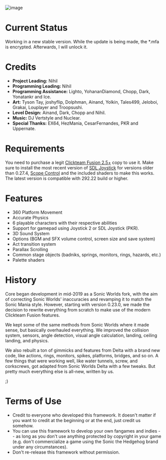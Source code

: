 ![image](https://user-images.githubusercontent.com/66818008/143420945-0be3888e-573f-45be-b34f-399f30e1d252.png)

# Current Status

Working in a new stable version. While the update is being made, the *.mfa is encrypted. Afterwards, I will unlock it.

# Credits

- **Project Leading:** Nihil
- **Programming Leading:** Nihil
- **Programming Assistance:** Lighto, YohananDiamond, Chopp, Dark, Yonatankr and Ice.
- **Art:** Tyson Tay, joshyflip, Dolphman, Ainand, Yolkin, Tales499, Jeloboi, Grakai, Louplayer and Troopsushi.
- **Level Design:** Ainand, Dark, Chopp and Nihil.
- **Music:** DJ Vertstyle and Nuclear.
- **Special Thanks:** EX64, HezMania, CesarFernandes, PKR and Uppernate.

# Requirements

You need to purchase a legit [Clickteam Fusion 2.5+](https://store.steampowered.com/bundle/10632/Standard/) copy to use it. Make sure to install the most recent version of [SDL Joystick](https://gitlab.com/PiKeyAr/SDLJoystick/-/tree/master/ToInst) for versions older than 0.27.4, [Scope Control](https://github.com/Uppernate/ScopeControlPublic) and the included shaders to make this works. The latest version is compatible with 292.22 build or higher.

# Features

- 360 Platform Movement
- Accurate Physics
- 6 playable characters with their respective abilities
- Support for gamepad using Joystick 2 or SDL Joystick (PKR).
- 3D Sound System
- Options (BGM and SFX volume control, screen size and save system)
- Act transition system
- Parallax Scrolling
- Common stage objects (badniks, springs, monitors, rings, hazards, etc.)
- Palette shaders

# History

Core began development in mid-2019 as a Sonic Worlds fork, with the aim of correcting Sonic Worlds' inaccuracies and revamping it to match the Sonic Mania style. However, starting with version 0.23.0, we made the decision to rewrite everything from scratch to make use of the modern Clickteam Fusion features. 

We kept some of the same methods from Sonic Worlds where it made sense, but basically overhauled everything. We improved the collision system, sensors, angle detection, visual angle calculation, landing, ceiling landing, and physics.

We also rebuilt a ton of gimmicks and features from Delta with a brand new code, like actions, rings, monitors, spikes, platforms, bridges, and so on. A few things that were working well, like water tunnels, screw, and corkscrews, got adapted from Sonic Worlds Delta with a few tweaks. But pretty much everything else is all-new, written by us.

;)

# Terms of Use

- Credit to everyone who developed this framework. It doesn't matter if you want to credit at the beginning or at the end, just credit us somehow.
- You can use this framework to develop your own fangames and indies -- as long as you don't use anything protected by copyright in your game (e.g. don't commercialize a game using the Sonic the Hedgehog brand under any circumstances).
- Don't re-release this framework without permission.
